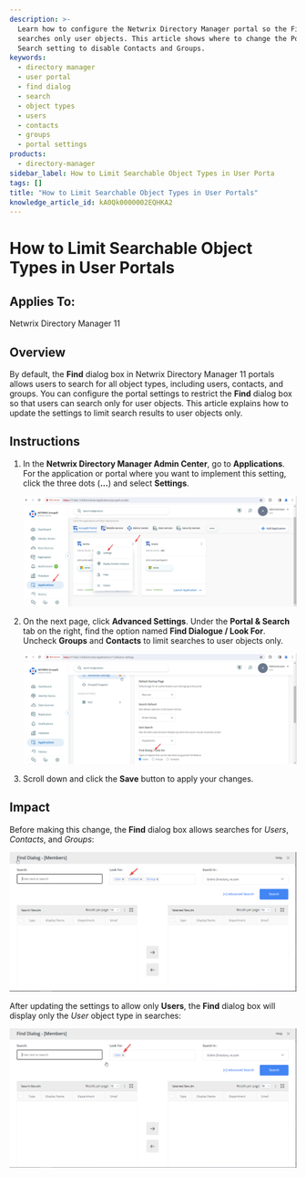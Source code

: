 ```yaml
---
description: >-
  Learn how to configure the Netwrix Directory Manager portal so the Find dialog
  searches only user objects. This article shows where to change the Portal &
  Search setting to disable Contacts and Groups.
keywords:
  - directory manager
  - user portal
  - find dialog
  - search
  - object types
  - users
  - contacts
  - groups
  - portal settings
products:
  - directory-manager
sidebar_label: How to Limit Searchable Object Types in User Porta
tags: []
title: "How to Limit Searchable Object Types in User Portals"
knowledge_article_id: kA0Qk0000002EQHKA2
---
```


# How to Limit Searchable Object Types in User Portals

## Applies To:
Netwrix Directory Manager 11

## Overview
By default, the **Find** dialog box in Netwrix Directory Manager 11 portals allows users to search for all object types, including users, contacts, and groups. You can configure the portal settings to restrict the **Find** dialog box so that users can search only for user objects. This article explains how to update the settings to limit search results to user objects only.

## Instructions
1. In the **Netwrix Directory Manager Admin Center**, go to **Applications**. For the application or portal where you want to implement this setting, click the three dots (**...**) and select **Settings**.

   ![Applications page in Netwrix Directory Manager Admin Center with settings option highlighted](images/ka0Qk000000CzVx_0EMQk00000BYFKr.png)

2. On the next page, click **Advanced Settings**. Under the **Portal & Search** tab on the right, find the option named **Find Dialogue / Look For**. Uncheck **Groups** and **Contacts** to limit searches to user objects only.

   ![Advanced Settings with Find Dialogue / Look For options in Netwrix Directory Manager](images/ka0Qk000000CzVx_0EMQk00000BYFJF.png)

3. Scroll down and click the **Save** button to apply your changes.

## Impact
Before making this change, the **Find** dialog box allows searches for *Users*, *Contacts*, and *Groups*:

![Find dialog box showing all object types: Users, Contacts, and Groups](images/ka0Qk000000CzVx_0EMQk00000BYFMT.png)

After updating the settings to allow only **Users**, the **Find** dialog box will display only the *User* object type in searches:

![Find dialog box showing only User object type](images/ka0Qk000000CzVx_0EMQk00000BYFHd.png)
